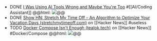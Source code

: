 - DONE [I Was Using AI Tools Wrong and Maybe You're Too](https://jitesh117.github.io/blog/i-was-using-ai-tools-wrong-and-maybe-youre-too/) #[[AI/Coding Assistant]]
  @@html: <img src="https://jitesh117.github.io/images/tools_wrong.jpg" class="article-cover" />@@
- DONE [Show HN: Stretch My Time Off – An Algorithm to Optimize Your Vacation Days (stretchmytimeoff.com)](https://news.ycombinator.com/item?id=42118039) on [[Hacker News]] #useless
- TODO [Docker Compose Isn't Enough (tealok.tech)](https://news.ycombinator.com/item?id=42122690) on [[Hacker News]] #Docker/Compose
  @@html: <img src="https://blog.tealok.tech/post/docker-compose-isnt-enough/containers-without-compose.png" class="article-cover" />@@
